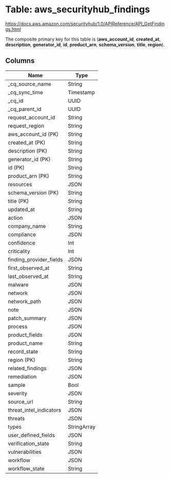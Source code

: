 # Table: aws_securityhub_findings

https://docs.aws.amazon.com/securityhub/1.0/APIReference/API_GetFindings.html

The composite primary key for this table is (**aws_account_id**, **created_at**, **description**, **generator_id**, **id**, **product_arn**, **schema_version**, **title**, **region**).

## Columns

| Name          | Type          |
| ------------- | ------------- |
|_cq_source_name|String|
|_cq_sync_time|Timestamp|
|_cq_id|UUID|
|_cq_parent_id|UUID|
|request_account_id|String|
|request_region|String|
|aws_account_id (PK)|String|
|created_at (PK)|String|
|description (PK)|String|
|generator_id (PK)|String|
|id (PK)|String|
|product_arn (PK)|String|
|resources|JSON|
|schema_version (PK)|String|
|title (PK)|String|
|updated_at|String|
|action|JSON|
|company_name|String|
|compliance|JSON|
|confidence|Int|
|criticality|Int|
|finding_provider_fields|JSON|
|first_observed_at|String|
|last_observed_at|String|
|malware|JSON|
|network|JSON|
|network_path|JSON|
|note|JSON|
|patch_summary|JSON|
|process|JSON|
|product_fields|JSON|
|product_name|String|
|record_state|String|
|region (PK)|String|
|related_findings|JSON|
|remediation|JSON|
|sample|Bool|
|severity|JSON|
|source_url|String|
|threat_intel_indicators|JSON|
|threats|JSON|
|types|StringArray|
|user_defined_fields|JSON|
|verification_state|String|
|vulnerabilities|JSON|
|workflow|JSON|
|workflow_state|String|